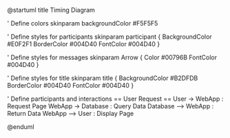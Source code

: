 @startuml
title Timing Diagram

' Define colors
skinparam backgroundColor #F5F5F5

' Define styles for participants
skinparam participant {
  BackgroundColor #E0F2F1
  BorderColor #004D40
  FontColor #004D40
}

' Define styles for messages
skinparam Arrow {
  Color #00796B
  FontColor #004D40
}

' Define styles for title
skinparam title {
  BackgroundColor #B2DFDB
  BorderColor #004D40
  FontColor #004D40
}

' Define participants and interactions
== User Request ==
User -> WebApp : Request Page
WebApp -> Database : Query Data
Database --> WebApp : Return Data
WebApp --> User : Display Page

@enduml

